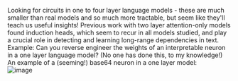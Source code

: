 Looking for circuits in one to four layer language models - these are much smaller than real models and so much more tractable, but seem like they'll teach us useful insights! Previous work with two layer attention-only models found induction heads, which seem to recur in all models studied, and play a crucial role in detecting and learning long-range dependencies in text.\
Example: Can you reverse engineer the weights of an interpretable neuron in a one layer language model? (No one has done this, to my knowledge!)\
An example of a (seeming!) base64 neuron in a one layer model:\
![image](https://github.com/lijiawei20161002/MechanisticInterpretability_OpenProblems/assets/22574984/c901b693-2938-4740-b7a2-124076daed8f)
